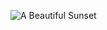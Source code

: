 ![A Beautiful Sunset]([https://example.com/sunset.jpg "Sunset Image](https://encrypted-tbn0.gstatic.com/images?q=tbn:ANd9GcQykzoZeCE0p7LeuyHnLYCdPP2jju9d5PaMeA&s)")
